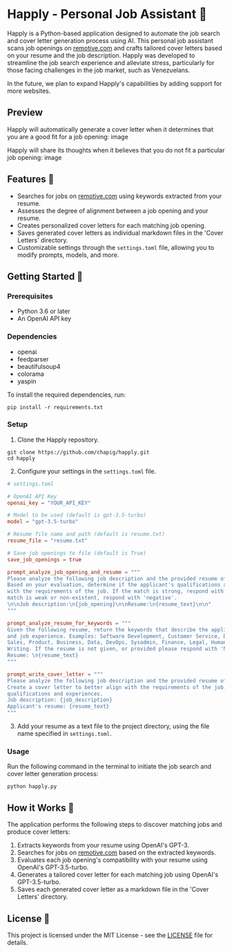 # Happly - Personal Job Assistant 🤖

Happly is a Python-based application designed to automate the job search and cover letter generation process using AI. This personal job assistant scans job openings on [remotive.com](https://remotive.com/) and crafts tailored cover letters based on your resume and the job description. Happly was developed to streamline the job search experience and alleviate stress, particularly for those facing challenges in the job market, such as Venezuelans.

In the future, we plan to expand Happly's capabilities by adding support for more websites.

## Preview

Happly will automatically generate a cover letter when it determines that you are a good fit for a job opening:
image

Happly will share its thoughts when it believes that you do not fit a particular job opening:
image

## Features 🌟

- Searches for jobs on [remotive.com](https://remotive.com/) using keywords extracted from your resume.
- Assesses the degree of alignment between a job opening and your resume.
- Creates personalized cover letters for each matching job opening.
- Saves generated cover letters as individual markdown files in the 'Cover Letters' directory.
- Customizable settings through the `settings.toml` file, allowing you to modify prompts, models, and more.

## Getting Started 🚀

### Prerequisites

- Python 3.6 or later
- An OpenAI API key

### Dependencies

- openai
- feedparser
- beautifulsoup4
- colorama
- yaspin

To install the required dependencies, run:

```
pip install -r requirements.txt
```

### Setup

1. Clone the Happly repository.

```
git clone https://github.com/chapig/happly.git
cd happly
```

2. Configure your settings in the `settings.toml` file.

```toml
# settings.toml

# OpenAI API Key
openai_key = "YOUR_API_KEY"

# Model to be used (default is gpt-3.5-turbo)
model = "gpt-3.5-turbo"

# Resume file name and path (default is resume.txt)
resume_file = "resume.txt"

# Save job openings to file (default is True)
save_job_openings = true

prompt_analyze_job_opening_and_resume = """
Please analyze the following job description and the provided resume of an applicant.
Based on your evaluation, determine if the applicant's qualifications and experience align
with the requirements of the job. If the match is strong, respond with 'positive'. If the
match is weak or non-existent, respond with 'negative'.
\n\nJob description:\n{job_opening}\n\nResume:\n{resume_text}\n\n"
"""

prompt_analyze_resume_for_keywords = """
Given the following resume, return the keywords that describe the applicant's skills,
and job experience. Examples: Software Development, Customer Service, Design Marketing,
Sales, Product, Business, Data, DevOps, Sysadmin, Finance, Legal, Human Resources, QA,
Writing. If the resume is not given, or provided please respond with 'No resume provided'
Resume: \n{resume_text}
"""

prompt_write_cover_letter = """
Please analyze the following job description and the provided resume of an applicant.
Create a cover letter to better align with the requirements of the job, highlighting relevant
qualifications and experiences.
Job description: {job_description}
Applicant's resume: {resume_text}
"""
```

3. Add your resume as a text file to the project directory, using the file name specified in `settings.toml`.

### Usage

Run the following command in the terminal to initiate the job search and cover letter generation process:

```
python happly.py
```

## How it Works 🧠

The application performs the following steps to discover matching jobs and produce cover letters:

1. Extracts keywords from your resume using OpenAI's GPT-3.
2. Searches for jobs on [remotive.com](https://remotive.com/) based on the extracted keywords.
3. Evaluates each job opening's compatibility with your resume using OpenAI's GPT-3.5-turbo.
4. Generates a tailored cover letter for each matching job using OpenAI's GPT-3.5-turbo.
5. Saves each generated cover letter as a markdown file in the 'Cover Letters' directory.

## License 📄

This project is licensed under the MIT License - see the [LICENSE](LICENSE) file for details.